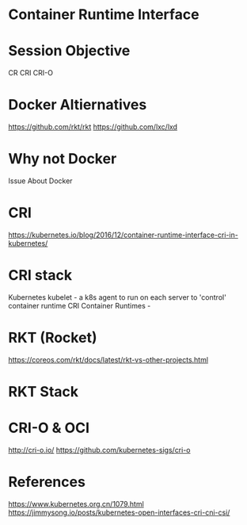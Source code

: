 Container Runtime Interface
===

# Session Objective

CR
CRI
CRI-O

# Docker Altiernatives

https://github.com/rkt/rkt
https://github.com/lxc/lxd

# Why not Docker
Issue About Docker

# CRI

https://kubernetes.io/blog/2016/12/container-runtime-interface-cri-in-kubernetes/

# CRI stack

Kubernetes 
kubelet - a k8s agent to run on each server to 'control' container runtime
CRI
Container Runtimes - 

# RKT (Rocket)
https://coreos.com/rkt/docs/latest/rkt-vs-other-projects.html

# RKT Stack

# CRI-O & OCI

http://cri-o.io/
https://github.com/kubernetes-sigs/cri-o

# References

https://www.kubernetes.org.cn/1079.html
https://jimmysong.io/posts/kubernetes-open-interfaces-cri-cni-csi/
